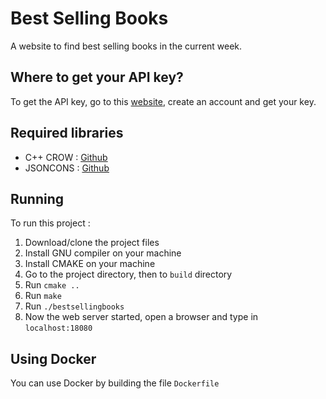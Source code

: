 # Best Selling Books
A website to find best selling books in the current week.

## Where to get your API key?
To get the API key, go to this [website](https://developer.nytimes.com/docs/books-product/1/overview),
create an account and get your key.

## Required libraries
* C++ CROW : [Github](https://github.com/ipkn/crow)
* JSONCONS : [Github](https://github.com/danielaparker/jsoncons)

## Running
To run this project :
  1. Download/clone the project files
  2. Install GNU compiler on your machine
  3. Install CMAKE on your machine
  4. Go to the project directory, then to ``` build ``` directory
  5. Run ``` cmake .. ```
  6. Run ``` make ```
  7. Run ``` ./bestsellingbooks ```
  8. Now the web server started, open a browser and type in ``` localhost:18080 ```
  
## Using Docker
You can use Docker by building the file ``` Dockerfile ```


